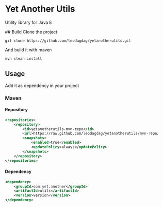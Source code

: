# Yet Another Utils

Utility library for Java 8

## Build
Clone the project
```
git clone https://github.com/leodagdag/yetanotherutils.git
``` 

And build it with maven

```bash
mvn clean install
```

## Usage
Add it as dependency in your project


### Maven

#### Repository
```xml
<repositories>
    <repository>
        <id>yetanotherutils-mvn-repo</id>
        <url>https://raw.github.com/leodagdag/yetanotherutils/mvn-repo/</url>
        <snapshots>
            <enabled>true</enabled>
            <updatePolicy>always</updatePolicy>
        </snapshots>
    </repository>
</repositories>
```
#### Dependency
```xml
<dependency>
    <groupId>com.yet.another</groupId>
    <artifactId>utils</artifactId>
    <version>version</version>
</dependency>
``` 
